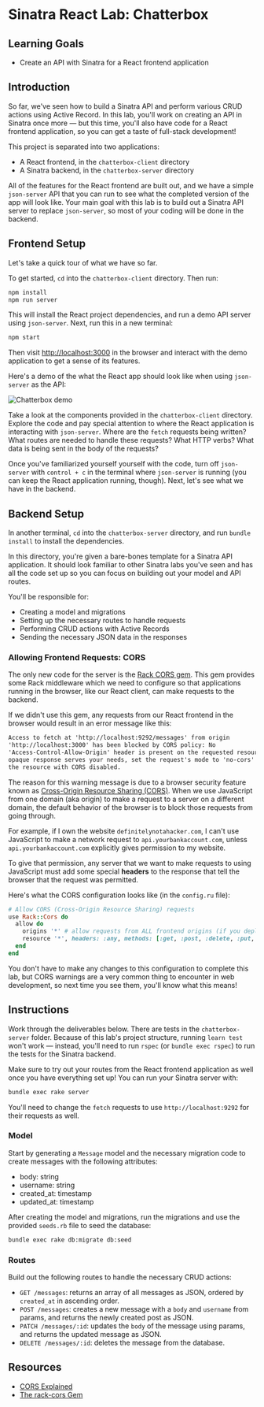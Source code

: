 # Sinatra React Lab: Chatterbox

## Learning Goals

- Create an API with Sinatra for a React frontend application

## Introduction

So far, we've seen how to build a Sinatra API and perform various CRUD actions
using Active Record. In this lab, you'll work on creating an API in Sinatra once
more — but this time, you'll also have code for a React frontend application, so
you can get a taste of full-stack development!

This project is separated into two applications:

- A React frontend, in the `chatterbox-client` directory
- A Sinatra backend, in the `chatterbox-server` directory

All of the features for the React frontend are built out, and we have a simple
`json-server` API that you can run to see what the completed version of the app
will look like. Your main goal with this lab is to build out a Sinatra API
server to replace `json-server`, so most of your coding will be done in the
backend.

## Frontend Setup

Let's take a quick tour of what we have so far.

To get started, `cd` into the `chatterbox-client` directory. Then run:

```sh
npm install
npm run server
```

This will install the React project dependencies, and run a demo API server
using `json-server`. Next, run this in a new terminal:

```sh
npm start
```

Then visit [http://localhost:3000](http://localhost:3000) in the browser and
interact with the demo application to get a sense of its features.

Here's a demo of the what the React app should look like when using
`json-server` as the API:

![Chatterbox demo](https://curriculum-content.s3.amazonaws.com/phase-3/chatterbox-sinatra-react-lab/chatterbox-demo.gif)

Take a look at the components provided in the `chatterbox-client` directory.
Explore the code and pay special attention to where the React application is
interacting with `json-server`. Where are the `fetch` requests being written?
What routes are needed to handle these requests? What HTTP verbs? What data is
being sent in the body of the requests?

Once you've familiarized yourself yourself with the code, turn off `json-server`
with `control + c` in the terminal where `json-server` is running (you can keep
the React application running, though). Next, let's see what we have in the
backend.

## Backend Setup

In another terminal, `cd` into the `chatterbox-server` directory, and run
`bundle install` to install the dependencies.

In this directory, you're given a bare-bones template for a Sinatra API
application. It should look familiar to other Sinatra labs you've seen and has
all the code set up so you can focus on building out your model and API routes.

You'll be responsible for:

- Creating a model and migrations
- Setting up the necessary routes to handle requests
- Performing CRUD actions with Active Records
- Sending the necessary JSON data in the responses

### Allowing Frontend Requests: CORS

The only new code for the server is the [Rack CORS gem][rack-cors]. This gem
provides some Rack middleware which we need to configure so that applications
running in the browser, like our React client, can make requests to the backend.

If we didn't use this gem, any requests from our React frontend in the browser
would result in an error message like this:

```txt
Access to fetch at 'http://localhost:9292/messages' from origin
'http://localhost:3000' has been blocked by CORS policy: No
'Access-Control-Allow-Origin' header is present on the requested resource. If an
opaque response serves your needs, set the request's mode to 'no-cors' to fetch
the resource with CORS disabled.
```

The reason for this warning message is due to a browser security feature known as
[Cross-Origin Resource Sharing (CORS)][cors mdn]. When we use JavaScript from
one domain (aka origin) to make a request to a server on a different domain, the
default behavior of the browser is to block those requests from going through.

For example, if I own the website `definitelynotahacker.com`, I can't use
JavaScript to make a network request to `api.yourbankaccount.com`, unless
`api.yourbankaccount.com` explicitly gives permission to my website.

To give that permission, any server that we want to make requests to using
JavaScript must add some special **headers** to the response that tell the
browser that the request was permitted.

Here's what the CORS configuration looks like (in the `config.ru` file):

```rb
# Allow CORS (Cross-Origin Resource Sharing) requests
use Rack::Cors do
  allow do
    origins '*' # allow requests from ALL frontend origins (if you deploy your application, change this to only allow requests from YOUR frontend origin)
    resource '*', headers: :any, methods: [:get, :post, :delete, :put, :patch, :options, :head]
  end
end
```

You don't have to make any changes to this configuration to complete this lab,
but CORS warnings are a very common thing to encounter in web development, so
next time you see them, you'll know what this means!

## Instructions

Work through the deliverables below. There are tests in the `chatterbox-server`
folder. Because of this lab's project structure, running `learn test` won't work
— instead, you'll need to run `rspec` (or `bundle exec rspec`) to run the tests
for the Sinatra backend.

Make sure to try out your routes from the React frontend application as well
once you have everything set up! You can run your Sinatra server with:

```sh
bundle exec rake server
```

You'll need to change the `fetch` requests to use `http://localhost:9292` for
their requests as well.

### Model

Start by generating a `Message` model and the necessary migration code to create
messages with the following attributes:

- body: string
- username: string
- created_at: timestamp
- updated_at: timestamp

After creating the model and migrations, run the migrations and use the provided
`seeds.rb` file to seed the database:

```sh
bundle exec rake db:migrate db:seed
```

### Routes

Build out the following routes to handle the necessary CRUD actions:

- `GET /messages`: returns an array of all messages as JSON, ordered by
  `created_at` in ascending order.
- `POST /messages`: creates a new message with a `body` and `username` from
  params, and returns the newly created post as JSON.
- `PATCH /messages/:id`: updates the `body` of the message using params, and
  returns the updated message as JSON.
- `DELETE /messages/:id`: deletes the message from the database.

## Resources

- [CORS Explained][cors mdn]
- [The rack-cors Gem][rack-cors]

[cors mdn]: https://developer.mozilla.org/en-US/docs/Web/HTTP/CORS
[rack-cors]: https://github.com/cyu/rack-cors
